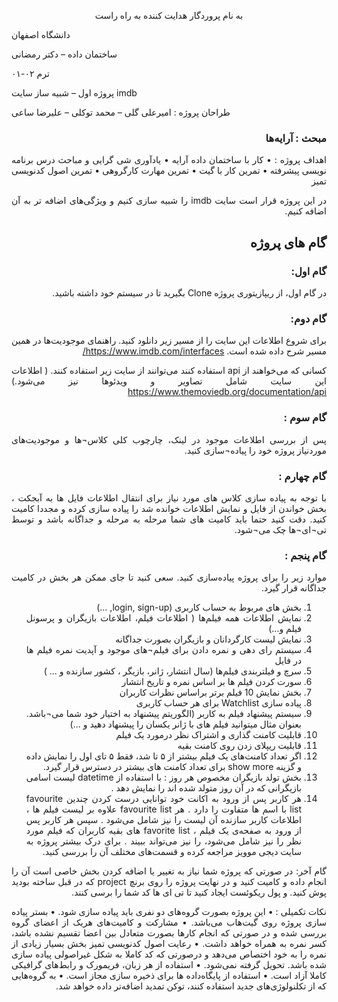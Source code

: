 <p align="center">
به نام پروردگار هدایت کننده به راه راست

  دانشگاه اصفهان

  ساختمان داده – دکتر رمضانی 

  ترم ۰۲-۰۱

  پروژه اول – شبیه ساز سایت imdb 

  
  طراحان پروژه : امیرعلی گلی – محمد توکلی – علیرضا ساعی
</p>

<div dir='rtl' align="justify">
  
### مبحث : آرایه‌ها 
اهداف پروژه :
•	کار با ساختمان داده آرایه
•	یادآوری شی گرایی و مباحث درس برنامه نویسی پیشرفته
•	تمرین کار با گیت
•	تمرین مهارت کارگروهی
•	تمرین اصول کدنویسی تمیز


در این پروژه قرار است سایت imdb را شبیه سازی کنیم و ویژگی‌های اضافه تر به آن اضافه کنیم.

## گام های پروژه
### گام اول:
در گام اول، از ریپازیتوری پروژه Clone بگیرید تا در سیستم خود داشته باشید.
### گام دوم:
برای شروع اطلاعات این سایت را از مسیر زیر دانلود کنید. راهنمای موجودیت‌ها در همین مسیر شرح داده شده است.
https://www.imdb.com/interfaces/ 

کسانی که می‌خواهند از api  استفاده کنند می‌توانند از سایت زیر استفاده کنند. ( اطلاعات این سایت شامل تصاویر و ویدئوها نیز می‌شود.)
https://www.themoviedb.org/documentation/api 
### گام سوم :
پس از بررسی اطلاعات موجود در لینک، چارچوب کلی کلاس¬ها و موجودیت‌های موردنیاز پروژه خود را پیاده¬سازی کنید.
### گام چهارم : 
با توجه به پیاده سازی کلاس های مورد نیاز برای انتقال اطلاعات فایل ها به آبجکت ، بخش خواندن از فایل و نمایش اطلاعات خوانده شد را پیاده سازی کرده و مجددا کامیت کنید.
دقت کنید حتما باید کامیت های شما مرحله به مرحله و جداگانه باشد و توسط تی¬ای¬ها چک می¬شود.
### گام پنجم :
موارد زیر را برای پروژه پیاده‌سازی کنید.
سعی کنید تا جای ممکن هر بخش در کامیت جداگانه قرار گیرد.
1.	بخش های مربوط به حساب کاربری (login, sign-up, …)
2.	نمایش اطلاعات همه فیلم‌ها ( اطلاعات فیلم، اطلاعات بازیگران و پرسونل فیلم و...)
3.	نمایش لیست کارگردانان و بازیگران بصورت جداگانه
4.	سیستم رای دهی و نمره دادن برای فیلم¬های موجود و آپدیت نمره فیلم ها در فایل‌
5.	سرچ و فیلتربندی فیلم‌ها (سال انتشار، ژانر، بازیگر ، کشور سازنده و ... )
6.	 سورت کردن فیلم ها بر اساس نمره و تاریخ انتشار
7.	بخش نمایش 10 فیلم برتر براساس نظرات کاربران
8.	پیاده سازی Watchlist برای هر حساب کاربری 
9.	سیستم پیشنهاد فیلم به کاربر (الگوریتم پیشنهاد به اختیار خود شما می¬باشد. بعنوان مثال میتوانید فیلم های با ژانر یکسان را پیشنهاد دهید و ...)
10.	قابلیت کامنت گذاری و اشتراک نظر درمورد یک فیلم 
11.	قابلیت ریپلای زدن روی کامنت بقیه
12.	اگر تعداد کامنت‌های یک فیلم بیشتر از ۵ تا شد، فقط ۵ تای اول را نمایش داده و گزینه show more برای تعداد کامنت های بیشتر در دسترس قرار گیرد.
13.	بخش تولد بازیگران مخصوص هر روز : با استفاده از datetime  لیست اسامی بازیگرانی که در آن روز متولد شده اند را نمایش دهد .
14.	هر کاربر پس از ورود به اکانت خود توانایی درست کردن چندین favourite list با اسم ها متفاوت را دارد . هر favourite list علاوه بر لیست فیلم ها ، اطلاعات کاربر سازنده آن لیست را نیز شامل می‌شود .
 سپس هر کاربر پس از ورود به صفحه‌ی یک فیلم ، favorite list  های بقیه کاربران که فیلم مورد نظر را نیز شامل می‌شود، را نیز می‌تواند ببیند . 
برای درک بیشتر پروژه به سایت دیجی موویز  مراجعه کرده و قسمت‌های مختلف آن را بررسی کنید.
 
 

گام آخر:
در صورتی که پروژه شما نیاز به تغییر یا اضافه کردن بخش خاصی است آن را انجام داده و کامیت کنید و در نهایت پروژه را روی برنچ project که در قبل ساخته بودید پوش کنید. و پول ریکوئست ایجاد کنید تا تی ای ها کد شما را برسی کنند.



نکات تکمیلی :
•	این پروژه بصورت گروه‌های دو نفری باید پیاده سازی شود.
•	بستر پیاده سازی پروژه روی گیت‌هاب می‌باشد.
•	مشارکت و کامیت‌های هریک از اعضای گروه بررسی شده و در صورتی که انجام کارها بصورت متعادل بین اعضا تقسیم نشده باشد، کسر نمره به همراه خواهد داشت.
•	رعایت اصول کدنویسی تمیز بخش بسیار زیادی از نمره را به خود اختصاص می‌دهد و درصورتی که کد کاملا به شکل غیراصولی پیاده سازی شده باشد. تحویل گرفته نمی‌شود.
•	استفاده از هر زبان، فریمورک و رابط‌های گرافیکی کاملا آزاد است.
•	استفاده از پایگاه‌داده ها برای ذخیره سازی مجاز است.
•	به گروه‌هایی که از تکلنولوژی‌های جدید استفاده کنند، توکن تمدید اضافه‌تر داده خواهد شد.




</div>
